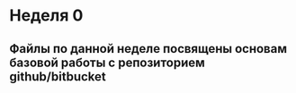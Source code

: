 # Неделя 0

## Файлы по данной неделе посвящены основам базовой работы с репозиторием github/bitbucket 
